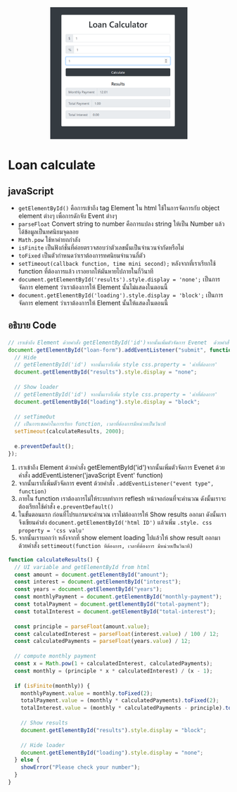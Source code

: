 <div align="center">
    <img src="./img/loanCalculate.png" height="300px" width="auto">
</div>

# Loan calculate

## javaScript

- `getElementById()` คือการเข้าถึง tag Element ใน html ใช้ในการจัดการกับ object element ต่างๆ เพื่อการดักจับ Event ต่างๆ
- `parseFloat` Convert string to number คือการแปลง string ให้เป็น Number แล้วได้ข้อมูลเป็นทศนิยมจุดลอย
- `Math.pow` ใช้หาค่ายกกำลัง
- `isFinite` เป็นฟังก์ชั่นที่ค่อยตรวจสอบว่าตัวเลขนั้นเป็นจำนวนจำกัดหรือไม่
- `toFixed` เป็นตัวกำหนดว่าเราต้องการทศนิยมจำนวนกี่ตัว
- `setTimeout(callback function, time mini second);` หลังจากที่เราเรียกใช้ function ที่ต้องการแล้ว เราอยากให้มันหายไปภายในกี่วินาที
- `document.getElementById('results').style.display = 'none';` เป็นการจัดการ element ว่าเราต้องการให้ Element นั้นไม่แสดงในตอนนี้
- `document.getElementById('loading').style.display = 'block';` เป็นการจัดการ element ว่าเราต้องการให้ Element นั้นให้แสดงในตอนนี้

## อธิบาย Code

```js
// เราเข้าถึง Element ด้วยคำสั่ง getElementById('id')จากนั้นเพิ่มตัวจัดการ Evenet  ด้วยคำสั่ง addEventListener('javaScript Event' function)
document.getElementById("loan-form").addEventListener("submit", function (e) {
  // Hide
  // getElementById('id') จากนั้นเราก็เพิ่ม style css.property = 'ค่าที่ต้องการ'
  document.getElementById("results").style.display = "none";

  // Show loader
  // getElementById('id') จากนั้นเราก็เพิ่ม style css.property = 'ค่าที่ต้องการ'
  document.getElementById("loading").style.display = "block";

  // setTimeOut
  // เป็นการเซตค่าในการเรียก function, เวลาที่ต้องการมีหน่วยเป็นวินาที 
  setTimeout(calculateResults, 2000);

  e.preventDefault();
});
```

1. เราเข้าถึง Element ด้วยคำสั่ง getElementById('id')จากนั้นเพิ่มตัวจัดการ Evenet ด้วยคำสั่ง addEventListener('javaScript Event' function)
2. จากนั้นเราก็เพิ่มตัวจัดการ event ด้วยคำสั่ง `.addEventListener("event type", function)`
3. ภายใน function เราต้องการไม่ให้ระบบทำการ reflesh หน้าจอก่อนที่จะคำนวณ ดังนั้นเราจะต้องเรียกใช้คำสั่ง `e.preventDefault()`
4. ในขั้นตอนแรก ก่อนที่โปรแกรมจะคำนวณ เราไม่ต้องการให้ Show results ออกมา ดังนั้นเราจึงเขียนคำส่ง `document.getElementById('html ID')` แล้วเพิ่ม `.style. css property = 'css valu'`
5. จากนั้นเราบอกว่า หลังจากที่ show element loading ไปแล้วให้ show result ออกมา ด้วยคำสั่ง `settimeout(function ทีต้องการ, เวลาที่ต้องการ มีหน่วยเป็นวินาที)`

```js
function calculateResults() {
  // UI variable and getElementById from html
  const amount = document.getElementById("amount");
  const interest = document.getElementById("interest");
  const years = document.getElementById("years");
  const monthlyPayment = document.getElementById("monthly-payment");
  const totalPayment = document.getElementById("total-payment");
  const totalInterest = document.getElementById("total-interest");

  const principle = parseFloat(amount.value);
  const calculatedInterest = parseFloat(interest.value) / 100 / 12;
  const calculatedPayments = parseFloat(years.value) / 12;

  // compute monthly payment
  const x = Math.pow(1 + calculatedInterest, calculatedPayments);
  const monthly = (principle * x * calculatedInterest) / (x - 1);

  if (isFinite(monthly)) {
    monthlyPayment.value = monthly.toFixed(2);
    totalPayment.value = (monthly * calculatedPayments).toFixed(2);
    totalInterest.value = (monthly * calculatedPayments - principle).toFixed(2);

    // Show results
    document.getElementById("results").style.display = "block";

    // Hide loader
    document.getElementById("loading").style.display = "none";
  } else {
    showError("Please check your number");
  }
}
```
